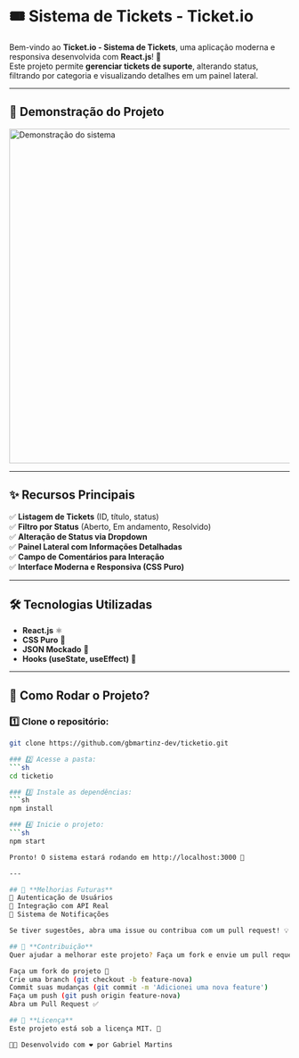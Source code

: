# 🎟️ Sistema de Tickets - Ticket.io

Bem-vindo ao **Ticket.io - Sistema de Tickets**, uma aplicação moderna e responsiva desenvolvida com **React.js**! 🚀  
Este projeto permite **gerenciar tickets de suporte**, alterando status, filtrando por categoria e visualizando detalhes em um painel lateral.

---

## 📸 **Demonstração do Projeto**
<img src="https://via.placeholder.com/800x400?text=Sistema+de+Tickets" alt="Demonstração do sistema" width="600">

---

## ✨ **Recursos Principais**
✅ **Listagem de Tickets** (ID, título, status)  
✅ **Filtro por Status** (Aberto, Em andamento, Resolvido)  
✅ **Alteração de Status via Dropdown**  
✅ **Painel Lateral com Informações Detalhadas**  
✅ **Campo de Comentários para Interação**  
✅ **Interface Moderna e Responsiva (CSS Puro)**  

---

## 🛠️ **Tecnologias Utilizadas**
- **React.js** ⚛️
- **CSS Puro** 🎨
- **JSON Mockado** 📂
- **Hooks (useState, useEffect)** 🔄

---

## 🚀 **Como Rodar o Projeto?**
### 1️⃣ Clone o repositório:
```sh
git clone https://github.com/gbmartinz-dev/ticketio.git

### 2️⃣ Acesse a pasta:
```sh
cd ticketio

### 3️⃣ Instale as dependências:
```sh
npm install

### 4️⃣ Inicie o projeto:
```sh
npm start

Pronto! O sistema estará rodando em http://localhost:3000 🚀

---

## 📝 **Melhorias Futuras**
🚀 Autenticação de Usuários
🚀 Integração com API Real
🚀 Sistema de Notificações

Se tiver sugestões, abra uma issue ou contribua com um pull request! 💡

## 📌 **Contribuição**
Quer ajudar a melhorar este projeto? Faça um fork e envie um pull request! 😃

Faça um fork do projeto 🍴
Crie uma branch (git checkout -b feature-nova)
Commit suas mudanças (git commit -m 'Adicionei uma nova feature')
Faça um push (git push origin feature-nova)
Abra um Pull Request ✅

## 📜 **Licença**
Este projeto está sob a licença MIT. 📄

👨‍💻 Desenvolvido com ❤️ por Gabriel Martins